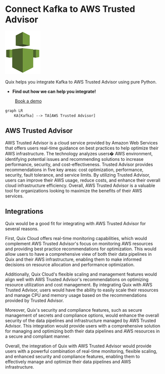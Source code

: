 # Connect Kafka to AWS Trusted Advisor

![](./images/logo_1.jpg)

Quix helps you integrate Kafka to AWS Trusted Advisor using pure Python.

<div class="grid cards blog-grid-card" markdown>

- __Find out how we can help you integrate!__

    <a class="md-button md-button--primary" href="https://share.hsforms.com/1iW0TmZzKQMChk0lxd_tGiw4yjw2?__hstc=175542013.2303933fbd746c0ac86d9ccbe9bc9100.1728383268831.1729603416735.1729620918855.31&__hssc=175542013.1.1729620918855&__hsfp=2132701734" target="_blank" style="margin:.5rem;">Book a demo</a>

</div>

```mermaid
graph LR
    KA[Kafka] --> TA[AWS Trusted Advisor]
```

## AWS Trusted Advisor

AWS Trusted Advisor is a cloud service provided by Amazon Web Services that offers users real-time guidance on best practices to help optimize their AWS infrastructure. The technology analyzes users� AWS environment, identifying potential issues and recommending solutions to increase performance, security, and cost-effectiveness. Trusted Advisor provides recommendations in five key areas: cost optimization, performance, security, fault tolerance, and service limits. By utilizing Trusted Advisor, users can improve their AWS usage, reduce costs, and enhance their overall cloud infrastructure efficiency. Overall, AWS Trusted Advisor is a valuable tool for organizations looking to maximize the benefits of their AWS services.

## Integrations

Quix would be a good fit for integrating with AWS Trusted Advisor for several reasons. 

First, Quix Cloud offers real-time monitoring capabilities, which would complement AWS Trusted Advisor's focus on monitoring AWS resources and providing best practice recommendations for optimization. This would allow users to have a comprehensive view of both their data pipelines in Quix and their AWS infrastructure, enabling them to make informed decisions on resource allocation and performance optimization.

Additionally, Quix Cloud's flexible scaling and management features would align well with AWS Trusted Advisor's recommendations on optimizing resource utilization and cost management. By integrating Quix with AWS Trusted Advisor, users would have the ability to easily scale their resources and manage CPU and memory usage based on the recommendations provided by Trusted Advisor.

Moreover, Quix's security and compliance features, such as secure management of secrets and compliance options, would enhance the overall security of the data pipelines and infrastructure managed by AWS Trusted Advisor. This integration would provide users with a comprehensive solution for managing and optimizing both their data pipelines and AWS resources in a secure and compliant manner.

Overall, the integration of Quix with AWS Trusted Advisor would provide users with a powerful combination of real-time monitoring, flexible scaling, and enhanced security and compliance features, enabling them to effectively manage and optimize their data pipelines and AWS infrastructure.

